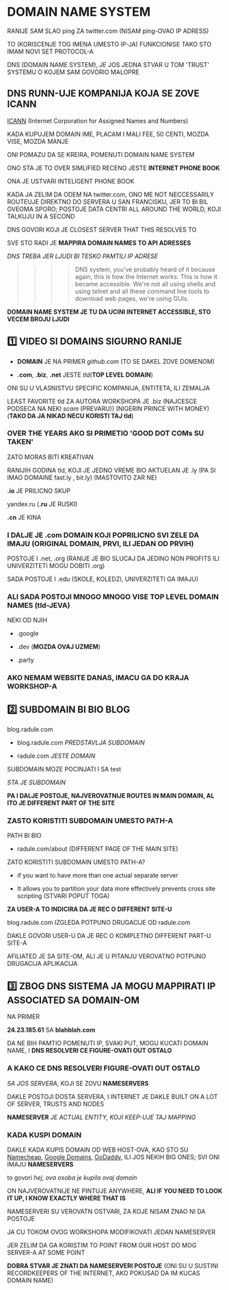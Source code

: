 # DOMAIN NAME SYSTEM

RANIJE SAM SLAO ping ZA twitter.com (NISAM ping-OVAO IP ADRESS)

TO (KORISCENJE TOG IMENA UMESTO IP-JA) FUNKCIONISE TAKO STO IMAM NOVI SET PROTOCOL-A

DNS (DOMAIN NAME SYSTEM), JE JOS JEDNA STVAR U TOM 'TRUST' SYSTEMU O KOJEM SAM GOVORIO MALOPRE

## DNS RUNN-UJE KOMPANIJA KOJA SE ZOVE **ICANN**

[ICANN](https://en.wikipedia.org/wiki/ICANN) (Internet Corporation for Assigned Names and Numbers)

KADA KUPUJEM DOMAIN IME, PLACAM I MALI FEE, 50 CENTI, MOZDA VISE, MOZDA MANJE

ONI POMAZU DA SE KREIRA, POMENUTI DOMAIN NAME SYSTEM

ONO STA JE TO OVER SIMLIFIED RECENO JESTE **INTERNET PHONE BOOK**

ONA JE USTVARI INTELIGENT PHONE BOOK

KADA JA ZELIM DA ODEM NA twitter.com, ONO ME NOT NECCESSARILY ROUTEUJE DIREKTNO DO SERVERA U SAN FRANCISKU, JER TO BI BIL OVEOMA SPORO; POSTOJE DATA CENTRI ALL AROUND THE WORLD, KOJI TALKUJU IN A SECOND

DNS GOVORI KOJI JE CLOSEST SERVER THAT THIS RESOLVES TO

SVE STO RADI JE **MAPPIRA DOMAIN NAMES TO API ADRESSES**

*DNS TREBA JER LJUDI BI TESKO PAMTILI IP ADRESE*

>>>>  DNS system, you've probably heard of it because again, this is how the Internet works.
>>>> This is how it became accessible. We're not all using shells and using telnet and all these command line tools to download web pages, we're using GUIs.

**DOMAIN NAME SYSTEM JE TU DA UCINI INTERNET ACCESSIBLE, STO VECEM BROJU LJUDI**

## :one: VIDEO SI DOMAINS SIGURNO RANIJE

- **DOMAIN** JE NA PRIMER *github.com* (TO SE DAKEL ZOVE DOMENOM)

- **.com**, **.biz**, **.net** JESTE *tld*(**TOP LEVEL DOMAIN**)

ONI SU U VLASNISTVU SPECIFIC KOMPANIJA, ENTITETA, ILI ZEMALJA

LEAST FAVORITE tld ZA AUTORA WORKSHOPA JE .biz (NAJCESCE PODSECA NA NEKI *scam* (PREVARU)) (NIGERIN PRINCE WITH MONEY) (**TAKO DA JA NIKAD NECU KORISTI TAJ tld**)

### OVER THE YEARS AKO SI PRIMETIO 'GOOD DOT COMs SU TAKEN'

ZATO MORAS BITI KREATIVAN

RANIJIH GODINA tld, KOJI JE JEDNO VREME BIO AKTUELAN JE .ly (PA SI IMAO DOMAINE fast.ly , bit.ly) (MASTOVITO ZAR NE)

**.io** JE PRILICNO SKUP

yandex.ru (**.ru** JE RUSKI)

**.cn** JE KINA

### I DALJE JE .com DOMAIN KOJI POPRILICNO SVI ZELE DA IMAJU (ORIGINAL DOMAIN, PRVI, ILI JEDAN OD PRVIH)

POSTOJE I .net, .org (RANIJE JE BIO SLUCAJ DA JEDINO NON PROFITS ILI UNIVERZITETI MOGU DOBITI .org)

SADA POSTOJE I .edu (SKOLE, KOLEDZI, UNIVERZITETI GA IMAJU)

### ALI SADA POSTOJI MNOGO MNOGO VISE TOP LEVEL DOMAIN NAMES (tld-JEVA)

NEKI OD NJIH

- .google

- .dev (**MOZDA OVAJ UZMEM**)

- .party

### AKO NEMAM WEBSITE DANAS, IMACU GA DO KRAJA WORKSHOP-A

## :two: SUBDOMAIN BI BIO BLOG

blog.radule.com

- blog.radule.com *PREDSTAVLJA SUBDOMAIN*

- radule.com *JESTE DOMAIN*

SUBDOMAIN MOZE POCINJATI I SA test

*STA JE SUBDOMAIN*

**PA I DALJE POSTOJE, NAJVEROVATNIJE ROUTES IN MAIN DOMAIN, AL ITO JE DIFFERENT PART OF THE SITE**

### ZASTO KORISTITI SUBDOMAIN UMESTO PATH-A

PATH BI BIO

- radule.com/about (DIFFERENT PAGE OF THE MAIN SITE)

ZATO KORISTITI SUBDOMAIN UMESTO PATH-A?

- if you want to have more than one actual separate server

-  It allows you to partition your data more effectively prevents cross site scripting (STVARI POPUT TOGA)

**ZA USER-A TO INDICIRA DA JE REC O DIFFERENT SITE-U**

blog.radule.com IZGLEDA POTPUNO DRUGACIJE OD radule.com

DAKLE GOVORI USER-U DA JE REC O KOMPLETNO DIFFERENT PART-U SITE-A

AFILIATED JE SA SITE-OM, ALI JE U PITANJU VEROVATNO POTPUNO DRUGACIJA APLIKACIJA

## :three: ZBOG DNS SISTEMA JA MOGU MAPPIRATI IP ASSOCIATED SA DOMAIN-OM

NA PRIMER

**24.23.185.61** SA **blahblah.com**

DA NE BIH PAMTIO POMENUTI IP, SVAKI PUT, MOGU KUCATI DOMAIN NAME, I **DNS RESOLVERI CE FIGURE-OVATI OUT OSTALO**

### A KAKO CE DNS RESOLVERI FIGURE-OVATI OUT OSTALO

*SA JOS SERVERA*, KOJI SE ZOVU **NAMESERVERS**

DAKLE POSTOJI DOSTA SERVERA, I INTERNET JE DAKLE BUILT ON A LOT OF SERVER, TRUSTS AND NODES

**NAMESERVER** *JE ACTUAL ENTITY, KOJI KEEP-UJE TAJ MAPPING*

### KADA KUSPI DOMAIN

DAKLE KADA KUPIS DOMAIN OD WEB HOST-OVA, KAO STO SU [Namecheap](https://www.namecheap.com/?gclid=Cj0KCQiA2vjuBRCqARIsAJL5a-JoQ50TTE4PmzRNPMWi7PBQKVH1ZRWH6Yua_aDwXXLo7N-4G5VQenMaAjxiEALw_wcB), [Google Domains](https://domains.google/), [GoDaddy](https://www.godaddy.com/), ILI JOS NEKIH BIG ONES; SVI ONI IMAJU **NAMESERVERS**

to govori *hej, ova osoba je kupila ovaj domain*

ON NAJVEROVATNIJE NE PINTUJE ANYWHERE, **ALI IF YOU NEED TO LOOK IT UP, I KNOW EXACTLY WHERE THAT IS**

NAMESERVERI SU VEROVATN OSTVARI, ZA KOJE NISAM ZNAO NI DA POSTOJE

JA CU TOKOM OVOG WORKSHOPA MODIFIKOVATI JEDAN NAMESERVER

JER ZELIM DA GA KORISTIM TO POINT FROM OUR HOST DO MOG SERVER-A AT SOME POINT

**DOBRA STVAR JE ZNATI DA NAMESERVERI POSTOJE** (ONI SU U SUSTINI RECORDKEEPERS OF THE INTERNET, AKO POKUSAD DA IM KUCAS DOMAIN NAME)